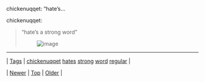 <!--
title: chickenuqqet
date: 2020-06-28T15:27:00.329Z
tags: chickenuqqet, hates, strong, word, regular
-->


chickenuqqet: &ldquo;hate’s...

<p>chickenuqqet:</p>

<blockquote>
<p>&ldquo;hate’s a strong word&rdquo;</p>
<p><figure data-orig-height="150" data-orig-width="293" data-orig-src="https://66.media.tumblr.com/70fd6c4ba1292e7322c64a670ff87723/tumblr_inline_n4ialkqmC21qiu735.png"><img alt="image" src="https://66.media.tumblr.com/70fd6c4ba1292e7322c64a670ff87723/tumblr_inline_pk55exKijx1snpcgy_540.png" data-orig-height="150" data-orig-width="293" data-orig-src="https://66.media.tumblr.com/70fd6c4ba1292e7322c64a670ff87723/tumblr_inline_n4ialkqmC21qiu735.png"/></figure></p>
</blockquote>

<!--BOTTOM-POST-NAVIGATION-->
---

| [Tags](tags.md) | [chickenuqqet](tag-chickenuqqet.md) [hates](tag-hates.md) [strong](tag-strong.md) [word](tag-word.md) [regular](tag-regular.md) |

| [Newer](89221588852.md) | [Top](index.md) | [Older](89245907569.md) |